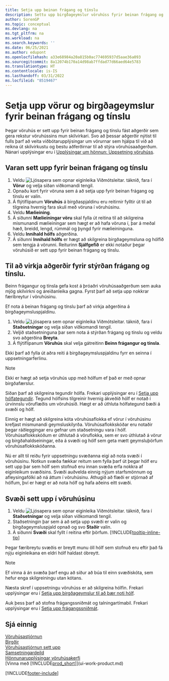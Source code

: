 ```yaml
---
title: Setja upp beinan frágang og tínslu
description: Settu upp birgðageymslur vöruhúss fyrir beinan frágang og tínslu sem gefur þér nýja virkni til að tryggja rekstur vöruhússins verði sem skilvirkastur.
author: SorenGP
ms.topic: conceptual
ms.devlang: na
ms.tgt_pltfrm: na
ms.workload: na
ms.search.keywords: ''
ms.date: 06/25/2021
ms.author: edupont
ms.openlocfilehash: a33e68984a20a815b0ac774695937d5aae36a093
ms.sourcegitcommit: 8a12074b170a14d98ab7ffdad77d66aed64e5783
ms.translationtype: HT
ms.contentlocale: is-IS
ms.lasthandoff: 03/31/2022
ms.locfileid: "8519467"
---
```

# <a name="set-up-items-and-locations-for-directed-put-away-and-pick"></a>Setja upp vörur og birgðageymslur fyrir beinan frágang og tínslu
Þegar vöruhús er sett upp fyrir beinan frágang og tínslu fást aðgerðir sem gera rekstur vöruhússins mun skilvirkari. Svo að þessar aðgerðir nýtist til fulls þarf að veita viðbótarupplýsingar um vörurnar sem hjálpa til við að reikna út skilvirkustu og bestu aðferðirnar til að stýra vöruhúsaaðgerðum. Nánari upplýsingar eru í [Upplýsingar um hönnun: Uppsetning vöruhúss](design-details-warehouse-setup.md).

## <a name="to-set-up-an-item-for-directed-put-away-and-pick"></a>Varan sett upp fyrir beinan frágang og tínslu  
1.  Veldu ![Ljósapera sem opnar eiginleika Viðmótsleitar.](media/ui-search/search_small.png "Segðu mér hvað þú vilt gera") táknið, fara í **Vörur** og velja síðan viðkomandi tengil.  
2.  Opnaðu kort fyrir vöruna sem á að setja upp fyrir beinan frágang og tínslu er valin.
3. Á flýtiflipanum **Vöruhús** á birgðaspjaldinu eru reitirnir fylltir út til að tilgreina hvernig fara skuli með vöruna í vöruhúsinu.  
4.  Veldu **Mælieining**.
5. Á síðunni **Mælieiningar vöru** skal fylla út reitina til að skilgreina mismunandi mælieiningar sem hægt er að hafa vöruna í, þar á meðal hæð, breidd, lengd, rúmmál og þyngd fyrir mælieininguna.
6. Veldu **Innihald hólfs** aðgerðina.
7. Á síðunni **Innihald hólfs** er hægt að skilgreina birgðageymsluna og hólfið sem tengja á vörunni. Reiturinn **Sjálfgefið** er ekki notaður þegar vöruhúsið er sett upp fyrir beinan frágang og tínslu.  

## <a name="to-activate-directed-put-away-and-pick-functionality"></a>Til að virkja aðgerðir fyrir stýrðan frágang og tínslu.  
Beinn frágangur og tínsla gefa kost á þróaðri vöruhúsaaðgerðum sem auka mjög skilvirkni og áreiðanleika gagna. Fyrst þarf að setja upp nokkrar færibreytur í vöruhúsinu.  

Ef nota á beinan frágang og tínslu þarf að virkja aðgerðina á birgðageymsluspjaldinu.    
1.  Veldu ![Ljósapera sem opnar eiginleika Viðmótsleitar.](media/ui-search/search_small.png "Segðu mér hvað þú vilt gera") táknið, fara í **Staðsetningar** og velja síðan viðkomandi tengil.  
2.  Veljið staðsetninguna þar sem nota á stýrðan frágang og tínslu og veldu svo aðgerðina **Breyta**.  
3.  Á flýtiflipanum **Vöruhús** skal velja gátreitinn **Beinn frágangur og tínsla**.  

Ekki þarf að fylla út aðra reiti á birgðageymsluspjaldinu fyrr en seinna í uppsetningarferlinu.  

> [!NOTE]  
>  Ekki er hægt að setja vöruhús upp með hólfum ef það er með opnar birgðafærslur.  

Síðan þarf að skilgreina tegundir hólfa. Frekari upplýsingar eru í [Setja upp hólfategundir](warehouse-how-to-set-up-bin-types.md). Tegund hólfsins tilgreinir hvernig ákveðið hólf er notað í úrvinnslu vöruflæðis um vöruhúsið. Hægt er að úthluta hólfategund bæði á svæði og hólf.  

Einnig er hægt að skilgreina kóta vöruhúsaflokka ef vörur í vöruhúsinu krefjast mismunandi geymsluskilyrða. Vöruhúsaflokkskóðar eru notaðir þegar ráðleggingar eru gefnar um staðsetningu vara í hólf. Vöruhúsaflokkskóðum er úthlutað á vöruflokka, sem er svo úthlutað á vörur og birgðahaldseiningar, eða á svæði og hólf sem geta mætt geymsluþörfum vöruhúsaflokkskóðanna.  

Nú er allt til reiðu fyrir uppsetningu svæðanna eigi að nota svæði í vöruhúsinu. Notkun svæða fækkar reitum sem fylla þarf út þegar hólf eru sett upp þar sem hólf sem stofnuð eru innan svæða erfa nokkra af eiginleikum svæðisins. Svæði auðvelda einnig nýjum starfsmönnum og afleysingafólki að ná áttum í vöruhúsinu. Athugið að flæði er stjórnað af hólfum, því er hægt er að nota hólf og hafa aðeins eitt svæði.  

## <a name="to-set-up-a-zone-in-your-warehouse"></a>Svæði sett upp í vöruhúsinu  
1.  Veldu ![Ljósapera sem opnar eiginleika Viðmótsleitar.](media/ui-search/search_small.png "Segðu mér hvað þú vilt gera") táknið, fara í **Staðsetningar** og velja síðan viðkomandi tengil.  
2.  Staðsetningin þar sem á að setja upp svæði er valin og birgðageymsluspjald opnað og svo **Staðir** valin.  
3.  Á síðunni **Svæði** skal fyllt í reitina eftir þörfum. [!INCLUDE[tooltip-inline-tip](includes/tooltip-inline-tip_md.md)]  

Þegar færibreytu svæðis er breytt munu öll hólf sem stofnuð eru eftir það fá nýju eiginleikana en eldri hólf haldast óbreytt.  

> [!NOTE]  
>  Ef vinna á án svæða þarf engu að síður að búa til einn svæðiskóta, sem hefur enga skilgreiningu utan kótans.  

Næsta skref í uppsetningu vöruhúss er að skilgreina hólfin. Frekari upplýsingar eru í [Setja upp birgðageymslur til að þær noti hólf](warehouse-how-to-set-up-locations-to-use-bins.md).  

Auk þess þarf að stofna frágangssniðmát og talningartímabil. Frekari upplýsingar eru í [Setja upp frágangssniðmát](warehouse-how-to-set-up-put-away-templates.md).  

## <a name="see-also"></a>Sjá einnig  
[Vöruhúsastjórnun](warehouse-manage-warehouse.md)  
[Birgðir](inventory-manage-inventory.md)  
[Vöruhúsastjórnun sett upp](warehouse-setup-warehouse.md)     
[Samsetningardeild](assembly-assemble-items.md)    
[Hönnunarupplýsingar vöruhúsakerfi](design-details-warehouse-management.md)  
[Vinna með [!INCLUDE[prod_short](includes/prod_short.md)]](ui-work-product.md)  


[!INCLUDE[footer-include](includes/footer-banner.md)]